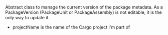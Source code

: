 Abstract class to manage the current version of the package metadata. 
As a PackageVersion (PackageUnit or PackageAssembly) is not editable, it is the only way  to update it.

- projectName is the name of the Cargo project I'm part of